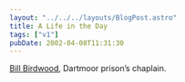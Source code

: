 ```yaml
---
layout: "../../../layouts/BlogPost.astro"
title: A Life in the Day
tags: ["v1"]
pubDate: 2002-04-08T11:31:30
---
```


[Bill Birdwood][1], Dartmoor prison&#8217;s chaplain.

[1]: http://www.sunday-times.co.uk/article/0,,185-255159,00.html "Sunday Times: requires registration"
